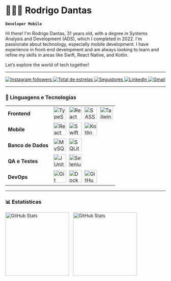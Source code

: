 # 👩🏻‍💻 Rodrigo Dantas

**`Developer Mobile`**

Hi there! I'm Rodrigo Dantas, 31 years old, with a degree in Systems Analysis and Development (ADS), which I completed in 2022. I'm passionate about technology, especially mobile development. I have experience in front-end development and am always looking to learn and refine my skills in areas like Swift, React Native, and Kotlin.

Let’s explore the world of tech together!

---

<p align="left">
    <a href="https://www.instagram.com/rodrigodantc">
        <img 
            alt="Instagram followers" 
            title="Siga-me no Instagram" 
            src="https://custom-icon-badges.demolab.com/badge/-@rodrigodantc-E4405F?style=for-the-badge&logo=instagram&logoColor=white&labelColor=C13584"
        />
    </a>
    <a href="https://github.com/Devrodd?tab=repositories&sort=stargazers">
        <img 
            alt="Total de estrelas" 
            title="Total de estrelas GitHub" 
            src="https://custom-icon-badges.demolab.com/github/stars/Devrodd?color=55960c&style=for-the-badge&labelColor=488207&logo=star&label=estrelas"
        />
    </a>
    <a href="https://github.com/Devrodd?tab=followers">
        <img 
            alt="Seguidores" 
            title="Me siga no GitHub" 
            src="https://custom-icon-badges.demolab.com/github/followers/Devrodd?color=236ad3&labelColor=1155ba&style=for-the-badge&logo=github&label=Seguidores&logoColor=white"
        />
    </a>
    <a href="https://www.linkedin.com/in/rodrigodantc">
        <img 
            alt="LinkedIn" 
            title="Conecte-se no LinkedIn" 
            src="https://custom-icon-badges.demolab.com/badge/-LinkedIn-0077B5?style=for-the-badge&logo=linkedin&logoColor=white&labelColor=0A66C2"
        />
    </a>
    <a href="mailto:rodrigodantasje@gmail.com">
        <img 
            alt="Gmail" 
            title="Envie um e-mail" 
            src="https://custom-icon-badges.demolab.com/badge/-Gmail-D14836?style=for-the-badge&logo=gmail&logoColor=white&labelColor=D14836"
        />
    </a>
</p>

---

### 🤖 Linguagens e Tecnologias

<table>
  <tr>
    <td><strong>Frontend</strong></td>
    <td>
      <img src="https://cdn.jsdelivr.net/gh/devicons/devicon/icons/typescript/typescript-original.svg" title="TypeScript" width="40" height="40"/>&nbsp;
      <img src="https://cdn.jsdelivr.net/gh/devicons/devicon/icons/react/react-original.svg" title="React" width="40" height="40"/>&nbsp;
      <img src="https://cdn.jsdelivr.net/gh/devicons/devicon/icons/sass/sass-original.svg" title="SASS" width="40" height="40"/>&nbsp;
      <img src="https://cdn.jsdelivr.net/gh/devicons/devicon/icons/tailwindcss/tailwindcss-original.svg" title="Tailwind" width="40" height="40"/>
    </td>
  </tr>
  <tr>
    <td><strong>Mobile</strong></td>
    <td>
      <img src="https://cdn.jsdelivr.net/gh/devicons/devicon/icons/react/react-original.svg" title="React Native" width="40" height="40"/>&nbsp;
      <img src="https://cdn.jsdelivr.net/gh/devicons/devicon/icons/swift/swift-original.svg" title="Swift" width="40" height="40"/>&nbsp;
      <img src="https://cdn.jsdelivr.net/gh/devicons/devicon/icons/kotlin/kotlin-original.svg" title="Kotlin" width="40" height="40"/>
    </td>
  </tr>
  <tr>
    <td><strong>Banco de Dados</strong></td>
    <td>
      <img src="https://cdn.jsdelivr.net/gh/devicons/devicon/icons/mysql/mysql-original.svg" title="MySQL" width="40" height="40"/>&nbsp;
      <img src="https://cdn.jsdelivr.net/gh/devicons/devicon/icons/sqlite/sqlite-original.svg" title="SQLite" width="40" height="40"/>
    </td>
  </tr>
  <tr>
    <td><strong>QA e Testes</strong></td>
    <td>
      <img src="https://cdn.jsdelivr.net/gh/devicons/devicon/icons/java/java-original.svg" title="JUnit" width="40" height="40"/>&nbsp;
      <img src="https://cdn.jsdelivr.net/gh/devicons/devicon/icons/chrome/chrome-original.svg" title="Selenium" width="40" height="40"/>
    </td>
  </tr>
  <tr>
    <td><strong>DevOps</strong></td>
    <td>
      <img src="https://cdn.jsdelivr.net/gh/devicons/devicon/icons/git/git-original.svg" title="Git" width="40" height="40"/>&nbsp;
      <img src="https://cdn.jsdelivr.net/gh/devicons/devicon/icons/docker/docker-original.svg" title="Docker" width="40" height="40"/>&nbsp;
      <img src="https://cdn.jsdelivr.net/gh/devicons/devicon/icons/github/github-original.svg" title="GitHub Actions" width="40" height="40"/>
    </td>
  </tr>
</table>

---

### 📊 Estatísticas

<p>
  <img 
    align="left" 
    alt="GitHub Stats" 
    height="200" 
    style="padding-right: 10px;" 
    src="https://github-readme-stats.vercel.app/api?username=Devrodd&show_icons=true&theme=tokyonight&include_all_commits=true&locale=pt-br" 
  />

  <img 
    align="left" 
    alt="GitHub Stats" 
    height="200" 
    src="https://github-readme-stats.vercel.app/api/top-langs/?username=Devrodd&theme=tokyonight&layout=compact&custom_title=Tecnologias&langs_count=9" 
  />
</p>

